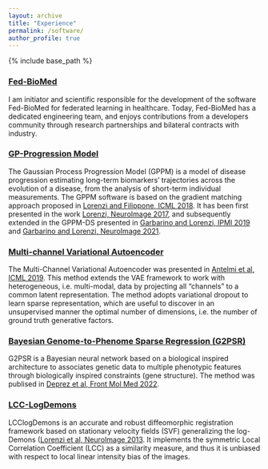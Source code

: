 ```yaml
---
layout: archive
title: "Experience"
permalink: /software/
author_profile: true
---
```



{% include base_path %}


### [Fed-BioMed](https://fedbiomed.org/)
I am initiator and scientific responsible for the development of the software Fed-BioMed for federated learning in healthcare. Today, Fed-BioMed has a dedicated engineering team, and enjoys contributions from a developers community through research partnerships and bilateral contracts with industry.

### [GP-Progression Model](https://disease-progression-modelling.github.io/pages/notebooks/non_parametric_DPM/non_parametric_DPM.html)
The Gaussian Process Progression Model (GPPM) is a model of disease progression estimating long-term biomarkers’ trajectories across the evolution of a disease, from the analysis of short-term individual measurements. The GPPM software is based on the gradient matching approach proposed in [Lorenzi and Filippone, ICML 2018](https://arxiv.org/abs/1802.05680). It has been first presented in the work [Lorenzi, NeuroImage 2017](https://pubmed.ncbi.nlm.nih.gov/29079521/), and subsequently extended in the GPPM-DS presented in [Garbarino and Lorenzi, IPMI 2019](https://doi.org/10.1002/alz.12083) and [Garbarino and Lorenzi, NeuroImage 2021](https://www.sciencedirect.com/science/article/pii/S1053811921002573).

### [Multi-channel Variational Autoencoder](https://gitlab.inria.fr/epione_ML/mcvae)
The Multi-Channel Variational Autoencoder was presented in [Antelmi et al, ICML 2019](http://proceedings.mlr.press/v97/antelmi19a/antelmi19a.pdf). This method extends the VAE framework to work with heterogeneous, i.e. multi-modal, data by projecting all “channels” to a common latent representation. The method adopts variational dropout to learn sparse representation, which are useful to discover in an unsupervised manner the optimal number of dimensions, i.e. the number of ground truth generative factors.

### [Bayesian Genome-to-Phenome Sparse Regression (G2PSR)](https://gitlab.inria.fr/mlorenzi/g2psr)
G2PSR is a Bayesian neural network based on a  biological inspired architecture to associates genetic data to multiple phenotypic features through biologically inspired constraints (gene structure). The method was publised in [Deprez et al, Front Mol Med 2022](https://pubmed.ncbi.nlm.nih.gov/39086978/). 

### [LCC-LogDemons](https://team.inria.fr/epione/en/software/lcclogdemons/)
LCClogDemons is an accurate and robust diffeomorphic registration framework based on stationary velocity fields (SVF) generalizing the log-Demons ([Lorenzi et al, NeuroImage 2013](https://doi.org/10.1016/j.neuroimage.2013.04.114). It implements the symmetric Local Correlation Coefficient (LCC) as a similarity measure, and thus it is unbiased with respect to local linear intensity bias of the images.

